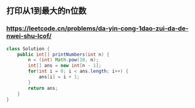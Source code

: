 ## 打印从1到最大的n位数
### https://leetcode.cn/problems/da-yin-cong-1dao-zui-da-de-nwei-shu-lcof/
```java
class Solution {
    public int[] printNumbers(int n) {
        n = (int) Math.pow(10, n);
        int[] ans = new int[n - 1];
        for(int i = 0; i < ans.length; i++) {
            ans[i] = i + 1;
        }
        return ans;
    }
}
```
